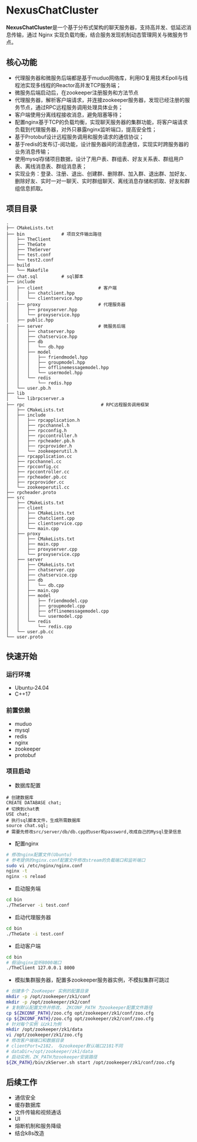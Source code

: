# NexusChatCluster
​**​NexusChatCluster​**​ 是一个基于分布式架构的聊天服务器，支持高并发、低延迟消息传输，通过 Nginx 实现负载均衡，结合服务发现机制动态管理网关与微服务节点。
## 核心功能
- 代理服务器和微服务后端都是基于muduo网络库，利用IO复用技术Epoll与线程池实现多线程的Reactor高并发TCP服务端；
- 微服务后端启动后，在zookeeper注册服务和方法节点
- 代理服务器，解析客户端请求，并连接zookeeper服务器，发现已经注册的服务节点，通过RPC远程服务调用处理具体业务；
- 客户端使用分离线程接收消息，避免阻塞等待；
- 配置nginx基于TCP的负载均衡，实现聊天服务器的集群功能，将客户端请求负载到代理服务器，对外只暴露nginx监听端口，提高安全性；
- 基于Protobuf设计远程服务调用和服务请求的通信协议；
- 基于redis的发布订-阅功能，设计服务器间的消息通信，实现实时跨服务器的业务消息传输；
- 使用mysql存储项目数据，设计了用户表、群组表、好友关系表、群组用户表、离线消息表、群组消息表；
- 实现业务：登录、注册、退出、创建群、删除群、加入群、退出群、加好友、删除好友、实时一对一聊天、实时群组聊天、离线消息存储和抓取、好友和群组信息抓取。

## 项目目录
```
.
├── CMakeLists.txt
├── bin              # 项目文件输出路径
│   ├── TheClient
│   ├── TheGate
│   ├── TheServer
│   ├── test.conf
│   └── test2.conf
├── build
│   └── Makefile
├── chat.sql         # sql脚本
├── include
│   ├── client                     # 客户端
│   │   ├── chatclient.hpp
│   │   └── clientservice.hpp
│   ├── proxy                      # 代理服务器
│   │   ├── proxyserver.hpp
│   │   └── proxyservice.hpp
│   ├── public.hpp
│   ├── server                     # 微服务后端
│   │   ├── chatserver.hpp
│   │   ├── chatservice.hpp
│   │   ├── db
│   │   │   └── db.hpp
│   │   ├── model
│   │   │   ├── friendmodel.hpp
│   │   │   ├── groupmodel.hpp
│   │   │   ├── offlinemessagemodel.hpp
│   │   │   └── usermodel.hpp
│   │   └── redis
│   │       └── redis.hpp
│   └── user.pb.h
├── lib
│   └── librpcserver.a
├── rpc                             # RPC远程服务调用框架
│   ├── CMakeLists.txt
│   ├── include
│   │   ├── rpcapplication.h
│   │   ├── rpcchannel.h
│   │   ├── rpcconfig.h
│   │   ├── rpccontroller.h
│   │   ├── rpcheader.pb.h
│   │   ├── rpcprovider.h
│   │   └── zookeeperutil.h
│   ├── rpcapplication.cc
│   ├── rpcchannel.cc
│   ├── rpcconfig.cc
│   ├── rpccontroller.cc
│   ├── rpcheader.pb.cc
│   ├── rpcprovider.cc
│   └── zookeeperutil.cc
├── rpcheader.proto
├── src
│   ├── CMakeLists.txt
│   ├── client
│   │   ├── CMakeLists.txt
│   │   ├── chatclient.cpp
│   │   ├── clientservice.cpp
│   │   └── main.cpp
│   ├── proxy
│   │   ├── CMakeLists.txt
│   │   ├── main.cpp
│   │   ├── proxyserver.cpp
│   │   └── proxyservice.cpp
│   ├── server
│   │   ├── CMakeLists.txt
│   │   ├── chatserver.cpp
│   │   ├── chatservice.cpp
│   │   ├── db
│   │   │   └── db.cpp
│   │   ├── main.cpp
│   │   ├── model
│   │   │   ├── friendmodel.cpp
│   │   │   ├── groupmodel.cpp
│   │   │   ├── offlinemessagemodel.cpp
│   │   │   └── usermodel.cpp
│   │   └── redis
│   │       └── redis.cpp
│   └── user.pb.cc
└── user.proto
```

## 快速开始
### 运行环境
- Ubuntu-24.04
- C++17
### 前置依赖
- muduo
- mysql
- redis
- nginx
- zookeeper
- protobuf
### 项目启动
- 数据库配置
```mysql
# 创建数据库
CREATE DATABASE chat;
# 切换到chat表
USE chat;
# 执行sql脚本文件，生成所需数据库
source chat.sql;
# 需要先修改src/server/db/db.cpp的user和password,改成自己的Mysql登录信息
```
- 配置nginx
```bash
# 修改nginx配置文件(Ubuntu)
# 参考提供的nginx.conf配置文件修改stream的负载端口和监听端口
sudo vi /etc/nginx/nginx.conf
nginx -t
nginx -s reload
```
- 启动服务端
```bash
cd bin
./TheServer -i test.conf
```
- 启动代理服务器
```bash
cd bin
./TheGate -i test.conf
```
- 启动客户端
```bash
cd bin
# 假设nginx监听8000端口
./TheClient 127.0.0.1 8000
```
- 模拟集群服务器，配置多zookeeper服务器实例，不模拟集群可跳过
```bash
# 创建多个 ZooKeeper 实例的配置目录
mkdir -p /opt/zookeeper/zk1/conf
mkdir -p /opt/zookeeper/zk2/conf
# 复制默认配置文件并修改， ZKCONF_PATH 为zookeeper配置文件路径
cp ${ZKCONF_PATH}/zoo.cfg opt/zookeeper/zk1/conf/zoo.cfg
cp ${ZKCONF_PATH}/zoo.cfg opt/zookeeper/zk2/conf/zoo.cfg
# 针对每个实例 以zk1为例
mkdir /opt/zookeeper/zk1/data
vi /opt/zookeeper/zk1/zoo.cfg
# 修改客户端端口和数据目录
# clientPort=2182， 与zookeeper默认端口2181不同
# dataDir=/opt/zookeeper/zk1/data
# 启动实例，ZK_PATH为zookeeper安装路径
${ZK_PATH}/bin/zkServer.sh start /opt/zookeeper/zk1/conf/zoo.cfg
```
## 后续工作
- 通信安全
- 缓存数据库
- 文件传输和视频通话
- UI
- 熔断机制和服务降级
- 结合k8s改造

